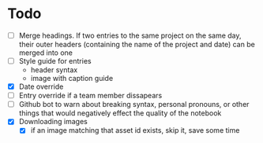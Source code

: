 # Todo
- [ ] Merge headings. If two entries to the same project on the same day, their outer headers (containing the name of the project and date) can be merged into one
- [ ] Style guide for entries
    - header syntax
    - image with caption guide
- [x] Date override
- [ ] Entry override if a team member dissapears
- [ ] Github bot to warn about breaking syntax, personal pronouns, or other things that would negatively effect the quality of the notebook
- [x] Downloading images
    - [x] if an image matching that asset id exists, skip it, save some time